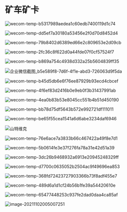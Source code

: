 # 矿车矿卡

![wecom-temp-b5317989aedea1c60edb7400119d1c74](Mining.assets/wecom-temp-b5317989aedea1c60edb7400119d1c74.png)

![wecom-temp-dd5ef7a30180a53456e2f0d70d8452d4](Mining.assets/wecom-temp-dd5ef7a30180a53456e2f0d70d8452d4.jpg)

![wecom-temp-79b8402d6389ed66e2c809653e2d09cb](Mining.assets/wecom-temp-79b8402d6389ed66e2c809653e2d09cb.jpg)

![wecom-temp-2fc36c8f622d0a44fde07f0cf57524f7](Mining.assets/wecom-temp-2fc36c8f622d0a44fde07f0cf57524f7.jpg)

![wecom-temp-b869a754c4938d332a25b5604839ff35](Mining.assets/wecom-temp-b869a754c4938d332a25b5604839ff35.png)



![企业微信截图_b5e589f8-7d6f-4f1e-abd3-726063d9f5da](Mining.assets/%E4%BC%81%E4%B8%9A%E5%BE%AE%E4%BF%A1%E6%88%AA%E5%9B%BE_b5e589f8-7d6f-4f1e-abd3-726063d9f5da.png)

![wecom-temp-b45d5db6e6f76ee87929b93ecd4cbcef](Mining.assets/wecom-temp-b45d5db6e6f76ee87929b93ecd4cbcef.png)

![wecom-temp-4f6ef83d2416b0e9eb0f3b31437991ab](Mining.assets/wecom-temp-4f6ef83d2416b0e9eb0f3b31437991ab.png)

![wecom-temp-4ea0b83b53e8045cc551b4b51d450190](Mining.assets/wecom-temp-4ea0b83b53e8045cc551b4b51d450190.jpg)

![[wecom-temp-bb78d75df5643b572e992721df111011](https://mp.weixin.qq.com/s?__biz=MzU3NjU5MDY3NQ%3D%3D&mid=2247540142&idx=4&sn=9775abb42f6c717cff8b921e1107865e&chksm=fd139b92ca6412846a34c8342beadde5c405d2793237985d24d0d169fdaa73f4962f5221e5fb&mpshare=1&scene=1&srcid=09099ZKPfnKedGawS80lp8VM&sharer_sharetime=1631160848844&sharer_shareid=94ee7e8302d8a6f4bf452858280a47e4&version=3.1.18.90318&platform=mac#rd)](Mining.assets/wecom-temp-bb78d75df5643b572e992721df111011.jpg)

![wecom-temp-be65f55cea1541a6d6abe3234daf6946](Mining.assets/wecom-temp-be65f55cea1541a6d6abe3234daf6946.png)

![[山特维克](https://mp.weixin.qq.com/s?__biz=MzA3MjExNDU2NQ%3D%3D&mid=2651651199&idx=1&sn=56acf9359d6e248007e506be27058c74&chksm=84db1495b3ac9d838a65e037f8c846dc5c8297d70b43b6b20c7c3ac344505880b615ce051f9f&mpshare=1&scene=1&srcid=0813DY3waryM8IsBm2giWrLT&sharer_sharetime=1628832783668&sharer_shareid=f9fc55907139617307cb20b918f6b448&version=3.1.18.90318&platform=mac#rd)](Mining.assets/640.png)

![wecom-temp-76e6ace7a3833b66c467422a49f8e7d1](Mining.assets/wecom-temp-76e6ace7a3833b66c467422a49f8e7d1.png)

![wecom-temp-5b0614fe3e37f276fa78a31e42d51a39](Mining.assets/wecom-temp-5b0614fe3e37f276fa78a31e42d51a39.jpg)

![wecom-temp-3dc26b9468932a6913e20945248329ff](Mining.assets/wecom-temp-3dc26b9468932a6913e20945248329ff.png)

![wecom-temp-d7700c0635052b2504ac9f49696ea853](Mining.assets/wecom-temp-d7700c0635052b2504ac9f49696ea853.png)

![wecom-temp-368fd72423727903366b73f8adf455e7](Mining.assets/wecom-temp-368fd72423727903366b73f8adf455e7.jpg)

![wecom-temp-489d6a1d1cf24b56b1fe39a54420610e](Mining.assets/wecom-temp-489d6a1d1cf24b56b1fe39a54420610e.png)

![wecom-temp-65477448253c937fe2dad0daa4ca85af](Mining.assets/wecom-temp-65477448253c937fe2dad0daa4ca85af.jpg)

![image-20211102005007251](Mining.assets/image-20211102005007251.png)

